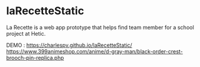 # laRecetteStatic
La Recette is a web app prototype that helps find team member for a school project at Hetic.

DEMO : https://charlespv.github.io/laRecetteStatic/
https://www.399animeshop.com/anime/d-gray-man/black-order-crest-brooch-pin-replica.php
